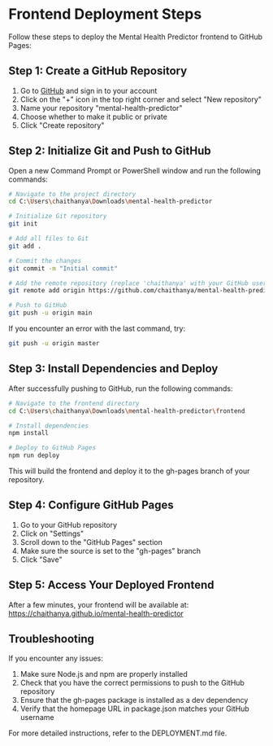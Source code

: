 # Frontend Deployment Steps

Follow these steps to deploy the Mental Health Predictor frontend to GitHub Pages:

## Step 1: Create a GitHub Repository

1. Go to [GitHub](https://github.com) and sign in to your account
2. Click on the "+" icon in the top right corner and select "New repository"
3. Name your repository "mental-health-predictor"
4. Choose whether to make it public or private
5. Click "Create repository"

## Step 2: Initialize Git and Push to GitHub

Open a new Command Prompt or PowerShell window and run the following commands:

```bash
# Navigate to the project directory
cd C:\Users\chaithanya\Downloads\mental-health-predictor

# Initialize Git repository
git init

# Add all files to Git
git add .

# Commit the changes
git commit -m "Initial commit"

# Add the remote repository (replace 'chaithanya' with your GitHub username if different)
git remote add origin https://github.com/chaithanya/mental-health-predictor.git

# Push to GitHub
git push -u origin main
```

If you encounter an error with the last command, try:

```bash
git push -u origin master
```

## Step 3: Install Dependencies and Deploy

After successfully pushing to GitHub, run the following commands:

```bash
# Navigate to the frontend directory
cd C:\Users\chaithanya\Downloads\mental-health-predictor\frontend

# Install dependencies
npm install

# Deploy to GitHub Pages
npm run deploy
```

This will build the frontend and deploy it to the gh-pages branch of your repository.

## Step 4: Configure GitHub Pages

1. Go to your GitHub repository
2. Click on "Settings"
3. Scroll down to the "GitHub Pages" section
4. Make sure the source is set to the "gh-pages" branch
5. Click "Save"

## Step 5: Access Your Deployed Frontend

After a few minutes, your frontend will be available at:
https://chaithanya.github.io/mental-health-predictor

## Troubleshooting

If you encounter any issues:

1. Make sure Node.js and npm are properly installed
2. Check that you have the correct permissions to push to the GitHub repository
3. Ensure that the gh-pages package is installed as a dev dependency
4. Verify that the homepage URL in package.json matches your GitHub username

For more detailed instructions, refer to the DEPLOYMENT.md file.